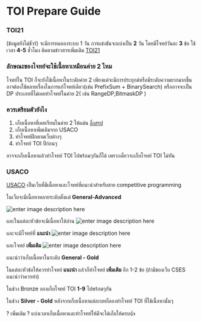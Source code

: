 ﻿# TOI Prepare Guide
### TOI21
(ข้อมูลยังไม่ชัวร์)
จะมีการทดลองระบบ 1 วัน
การแข่งขันจะแบ่งเป็น **2** วัน 
โดยมีโจทย์วันละ **3** ข้อ ใช้เวลา **4-5** ชั่วโมง
ติดตามข่าวสารเพิ่มเติม [TOI21](https://www.facebook.com/toi21.dskmitl)
### ลักษณะของโจทย์จะใช้เนื้อหาเหมือนค่าย 2 ไหม
โจทย์ใน TOI ก็จะยังใช้เนื้อหาในระดับค่าย 2 เพียงแต่จะมีการประยุกต์หรือมีระดับความยากมากขึ้น อาจต้องใช้หลายเรื่องในการแก้โจทย์เดียว(เช่น PrefixSum + BinarySearch) หรืออาจจะเป็น DP ประเภทที่ไม่เคยทำโจทย์ในค่าย 2( เช่น RangeDP,BitmaskDP )
### ควรเตรียมตัวยังไง
1. เก็บเนื้อหาที่เคยเรียนในค่าย 2 ให้แม่น [ลิ้งสรุป](https://github.com/aquablitz11/toi14-tutorial)
2. เก็บเนื้อหาเพิ่มเติมจาก USACO
3. ทำโจทย์ฝึกตามเว็บต่างๆ
4. ทำโจทย์ TOI ปีก่อนๆ

อาจจะเก็บเนื้อหาแล้วทำโจทย์ TOI ไปพร้อมๆกันก็ได้
เพราะเดี๋ยวจะเก็บโจทย์ TOI ไม่ทัน

### USACO
[USACO](https://usaco.guide/gold) เป็นเว็บที่มีเนื้อหาและโจทย์ที่แนะนำสำหรับสาย competitive programming 

ในเว็บจะมีเนื้อหาหลายระดับตั้งแต่ **General-Advanced**

![enter image description here](https://i.ibb.co/N230h4bT/image.png)

และในแต่ละหัวข้อจะมีเนื้อหาให้อ่าน
![enter image description here](https://i.ibb.co/B5zYQ4zW/image.png)

และจะมีโจทย์ที่ **แนะนำ**
![enter image description here](https://i.ibb.co/v5BMQsP/image.png)

และโจทย์ **เพิ่มเติม**
![enter image description here](https://i.ibb.co/n80XZf21/image.png)


แนะนำว่าเก็บเนื้อหาในระดับ **General - Gold**

ในแต่ละหัวข้อให้ควรทำโจทย์ **แนะนำ** แล้วก็ทำโจทย์ **เพิ่มเติม** อีก 1-2 ข้อ (ถ้ามีของเว็บ CSES แนะนำว่าควรทำ)

ในช่วง Bronze ลองเก็บโจทย์ TOI **1-9** ไปพร้อมๆกัน

ในช่วง **Silver - Gold** หลังจากเก็บเนื้อหาแต่ละบทก็ลองทำโจทย์ TOI ที่ใช้เนื้อหานั้นๆ 

? เพิ่มเติม ?
แบ่งเวลาเก็บเนื้อหาและทำโจทย์ให้ดีจะได้เก็บให้ครบ👍
